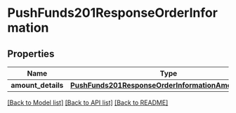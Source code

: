 # PushFunds201ResponseOrderInformation

## Properties
Name | Type | Description | Notes
------------ | ------------- | ------------- | -------------
**amount_details** | [**PushFunds201ResponseOrderInformationAmountDetails**](PushFunds201ResponseOrderInformationAmountDetails.md) |  | [optional] 

[[Back to Model list]](../README.md#documentation-for-models) [[Back to API list]](../README.md#documentation-for-api-endpoints) [[Back to README]](../README.md)


